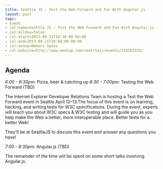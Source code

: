 ```yaml
---
title: Seattle JS - Test the Web Forward and Fun With Angular.js
layout: post
tags:
- event
- cal:name=Seattle JS - Test the Web Forward and Fun With Angular.js
- cal:allday=false
- cal:start=2013-04-11T18:30:00-08:00
- cal:end=2013-04-11T20:00:00-08:00
- cal:venue=Makers Space
- cal:website=http://www.meetup.com/seattlejs/events/110183332/
---
```

Agenda
------

*6:00 - 6:30pm:* Pizza, beer & catching up
*6:30 - 7:00pm:* Testing the Web Forward (TBD)

The Internet Explorer Developer Relations Team is hosting a Test the Web Forward event in Seattle April 12–13.The focus of this event is on learning, hacking, and writing tests for W3C specifications. During the event, experts will teach you about W3C specs & W3C testing and will guide you as you help make the Web a better, more interoperable place. Better tests for a better Web!

They'll be at SeattleJS to discuss this event and answer any questions you have!

*7:00 - 8:30pm:* Angular.js (TBD)

The remainder of the time will be spent on some short talks involving Angular.js.
